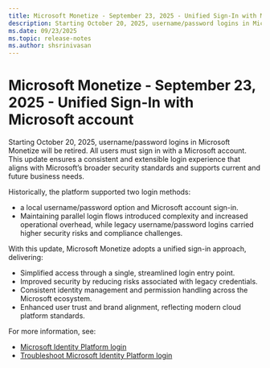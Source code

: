 ```yaml
---
title: Microsoft Monetize - September 23, 2025 - Unified Sign-In with Microsoft account 
description: Starting October 20, 2025, username/password logins in Microsoft Monetize will be retired.
ms.date: 09/23/2025
ms.topic: release-notes
ms.author: shsrinivasan
---
```



# Microsoft Monetize - September 23, 2025 - Unified Sign-In with Microsoft account

Starting October 20, 2025, username/password logins in Microsoft Monetize will be retired. All users must sign in with a Microsoft account. This update ensures a consistent and extensible login experience that aligns with Microsoft’s broader security standards and supports current and future business needs. 

Historically, the platform supported two login methods: 
- a local username/password option and Microsoft account sign-in. 
- Maintaining parallel login flows introduced complexity and increased operational overhead, while legacy username/password logins carried higher security risks and compliance challenges. 

With this update, Microsoft Monetize adopts a unified sign-in approach, delivering: 

- Simplified access through a single, streamlined login entry point. 
- Improved security by reducing risks associated with legacy credentials. 
- Consistent identity management and permission handling across the Microsoft ecosystem. 
- Enhanced user trust and brand alignment, reflecting modern cloud platform standards. 


For more information, see: 
- [Microsoft Identity Platform login ](microsoft-identity-platform-login.md)
- [Troubleshoot Microsoft Identity Platform login](microsoft-identity-platform-login-troubleshooting.md)
 